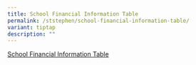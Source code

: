 ```yaml
---
title: School Financial Information Table
permalink: /ststephen/school-financial-information-table/
variant: tiptap
description: ""
---
```

<p><a href="https://www.moe.gov.sg/about-us/organisation-structure/fpd/financial-summary" rel="noopener nofollow" target="_blank">School Financial Information Table </a>
</p>